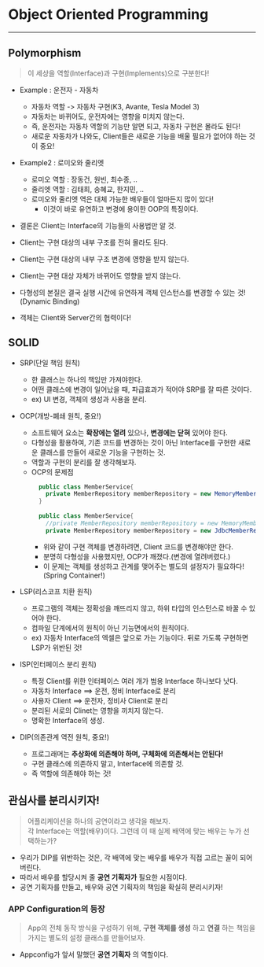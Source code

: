# Object Oriented Programming
---
## Polymorphism
> 이 세상을 역할(Interface)과 구현(Implements)으로 구분한다!  
- Example : 운전자 - 자동차
  - 자동차 역할 -> 자동차 구현(K3, Avante, Tesla Model 3)
  - 자동차는 바뀌어도, 운전자에는 영향을 미치지 않는다.
  - 즉, 운전자는 자동차 역할의 기능만 알면 되고, 자동차 구현은 몰라도 된다!
  - 새로운 자동차가 나와도, Client들은 새로운 기능을 배울 필요가 없어야 하는 것이 중요!

- Example2 : 로미오와 줄리엣
  - 로미오 역할 : 장동건, 원빈, 최수종, ..
  - 줄리엣 역할 : 김태희, 송혜교, 한지민, ..
  - 로미오와 줄리엣 역은 대체 가능한 배우들이 얼마든지 많이 있다!
    - 이것이 바로 유연하고 변경에 용이한 OOP의 특징이다.
   
- 결론은 Client는 Interface의 기능들의 사용법만 알 것.
- Client는 구현 대상의 내부 구조를 전혀 몰라도 된다.
- Client는 구현 대상의 내부 구조 변경에 영향을 받지 않는다.
- Client는 구현 대상 자체가 바뀌어도 영향을 받지 않는다.
 
- 다형성의 본질은 결국 실행 시간에 유연하게 객체 인스턴스를 변경할 수 있는 것!(Dynamic Binding)
- 객체는 Client와 Server간의 협력이다!

## SOLID
- SRP(단일 책임 원칙)
  - 한 클래스는 하나의 책임만 가져야한다.
  - 어떤 클래스에 변경이 일어났을 때, 파급효과가 적어야 SRP를 잘 따른 것이다.
  - ex) UI 변경, 객체의 생성과 사용을 분리.

- OCP(개방-폐쇄 원칙, 중요!)
  - 소프트웨어 요소는 __확장에는 열려__ 있으나, __변경에는 닫혀__ 있어야 한다.
  - 다형성을 활용하여, 기존 코드를 변경하는 것이 아닌 Interface를 구현한 새로운 클래스를 만들어 새로운 기능을 구현하는 것.
  - 역할과 구현의 분리를 잘 생각해보자.
  - OCP의 문제점
    ```java
      public class MemberService{
        private MemberRepository memberRepository = new MemoryMemberRepository();
      }
      
      public class MemberService{
        //private MemberRepository memberRepository = new MemoryMemberRepository();
        private MemberRepository memberRepository = new JdbcMemberRepository();
    ```
    - 위와 같이 구현 객체를 변경하려면, Client 코드를 변경해야만 한다.
    - 분명히 다형성을 사용했지만, OCP가 깨졌다.(변경에 열려버렸다.)
    - 이 문제는 객체를 생성하고 관계를 맺어주는 별도의 설정자가 필요하다!(Spring Container!)
 
- LSP(리스코프 치환 원칙)
  - 프로그램의 객체는 정확성을 깨뜨리지 않고, 하위 타입의 인스턴스로 바꿀 수 있어야 한다.
  - 컴파일 단계에서의 원칙이 아닌 기능면에서의 원칙이다.
  - ex) 자동차 Interface의 엑셀은 앞으로 가는 기능이다. 뒤로 가도록 구현하면 LSP가 위반된 것!

- ISP(인터페이스 분리 원칙)
  - 특정 Client를 위한 인터페이스 여러 개가 범용 Interface 하나보다 낫다.
  - 자동차 Interface ==> 운전, 정비 Interface로 분리
  - 사용자 Client ==> 운전자, 정비사 Client로 분리
  - 분리된 서로의 Clinet는 영향을 끼치지 않는다.
  - 명확한 Interface의 생성.

- DIP(의존관계 역전 원칙, 중요!)
  - 프로그래머는 __추상화에 의존해야 하며, 구체화에 의존해서는 안된다!__
  - 구현 클래스에 의존하지 말고, Interface에 의존할 것.
  - 즉 역할에 의존해야 하는 것!

## 관심사를 분리시키자!
> 어플리케이션을 하나의 공연이라고 생각을 해보자.  
> 각 Interface는 역할(배우)이다. 그런데 이 때 실제 배역에 맞는 배우는 누가 선택하는가?  
- 우리가 DIP를 위반하는 것은, 각 배역에 맞는 배우를 배우가 직접 고르는 꼴이 되어버린다.
- 따라서 배우를 할당시켜 줄 __공연 기획자가__ 필요한 시점이다.
- 공연 기획자를 만들고, 배우와 공연 기획자의 책임을 확실히 분리시키자!

### APP Configuration의 등장
> App의 전체 동작 방식을 구성하기 위해, __구현 객체를 생성__ 하고 __연결__ 하는 책임을 가지는 별도의 설정 클래스를 만들어보자.  
- Appconfig가 앞서 말했던 __공연 기획자__ 의 역할이다.
